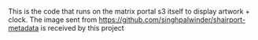 This is the code that runs on the matrix portal s3 itself to display artwork + clock. The image sent from https://github.com/singhpalwinder/shairport-metadata is received by this project 